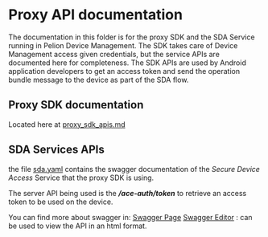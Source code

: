 # Proxy API documentation

The documentation in this folder is for the proxy SDK and the SDA Service running in Pelion Device Management. The SDK takes care of Device Management access given credentials, but the service APIs are documented here for completeness. The SDK APIs are used by Android application developers to get an access token and send the operation bundle message to the device as part of the SDA flow.

## Proxy SDK documentation
Located here at [proxy_sdk_apis.md](https://github.com/ARMmbed/secure-device-access-proxy-restricted/blob/master/docs/proxy_sdk_apis.md)

## SDA Services APIs

the file [sda.yaml](sda.yaml) contains the swagger documentation of the _Secure Device Access_ Service that the proxy SDK is using.

The server API being used is the   **_/ace-auth/token_** to retrieve an access token to be used on the device.

You can find more about swagger in:
[Swagger Page](https://swagger.io/)
[Swagger Editor](https://editor.swagger.io/) : can be used to view the API in an html format.
